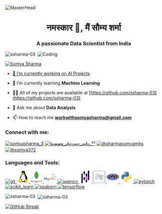 ![MasterHead](https://media.licdn.com/dms/image/D4D16AQGUeKw_AK3PAg/profile-displaybackgroundimage-shrink_350_1400/0/1718453170191?e=1726704000&v=beta&t=IejuuDiZBVHcSOF8aB4pW9qnUk81CYeV2CywElerDks) 


<h1 align="center"> नमस्कार 🙏, मैं सौम्य शर्मा</h1>
<h3 align="center">A passionate Data Scientist from India</h3>

<img align="right" alt="Coding" width="400" src="https://github.com/ssharma-03/docs/blob/main/gif1.gif">


<p align="left"> <img src="https://komarev.com/ghpvc/?username=ssharma-03&label=Profile%20views&color=0e75b6&style=flat" alt="ssharma-03" /> </p>


<p align="left"> <a href="https://x.com/_SomyaSharma_3" target="blank"><img src="https://img.shields.io/twitter/follow/_SomyaSharma_3?logo=twitter&style=for-the-badge" alt="Somya Sharma"  </p>

 
- 🔭 I’m currently working on [AI Projects](https://github.com/ssharma-03)

- 🌱 I’m currently learning **Machine Learning**

- 👨‍💻 All of my projects are available at [https://github.com/ssharma-03](https://github.com/ssharma-03)

- 💬 Ask me about **Data Analysis**

- 📫 How to reach me **workwithsomyasharma@gmail.com**


<h3 align="left">Connect with me:</h3>
<p align="left">

  
<a href="https://twitter.com/_SomyaSharma_3" target="blank"><img align="center" src="https://raw.githubusercontent.com/rahuldkjain/github-profile-readme-generator/master/src/images/icons/Social/twitter.svg" alt="somyasharma_3" height="30" width="40" /></a>
<a href="https://instagram.com/ś𝓸𝓶𝔂𝓪_𝓈𝒽𝒶𝓇𝓂𝒶_𝓂𝒽𝓈_⁰³" target="blank"><img align="center" src="https://raw.githubusercontent.com/rahuldkjain/github-profile-readme-generator/master/src/images/icons/Social/instagram.svg" alt="ś𝓸𝓶𝔂𝓪_𝓈𝒽𝒶𝓇𝓂𝒶_𝓂𝒽𝓈_⁰³" height="30" width="40" /></a>
<a href="https://www.hackerrank.com/@sharmasomyamhs" target="blank"><img align="center" src="https://raw.githubusercontent.com/rahuldkjain/github-profile-readme-generator/master/src/images/icons/Social/hackerrank.svg" alt="@sharmasomyamhs" height="30" width="40" /></a>
<a href="https://www.hackerearth.com/@somya372" target="blank"><img align="center" src="https://raw.githubusercontent.com/rahuldkjain/github-profile-readme-generator/master/src/images/icons/Social/hackerearth.svg" alt="@somya372" height="30" width="40" /></a>
</p>

<h3 align="left">Languages and Tools:</h3>
<p align="left"> <a href="https://git-scm.com/" target="_blank" rel="noreferrer"> <img src="https://www.vectorlogo.zone/logos/git-scm/git-scm-icon.svg" alt="git" width="40" height="40"/> </a> <a href="https://www.linux.org/" target="_blank" rel="noreferrer"> <img src="https://raw.githubusercontent.com/devicons/devicon/master/icons/linux/linux-original.svg" alt="linux" width="40" height="40"/> </a> <a href="https://www.mongodb.com/" target="_blank" rel="noreferrer"> <img src="https://raw.githubusercontent.com/devicons/devicon/master/icons/mongodb/mongodb-original-wordmark.svg" alt="mongodb" width="40" height="40"/> </a> <a href="https://www.mysql.com/" target="_blank" rel="noreferrer"> <img src="https://raw.githubusercontent.com/devicons/devicon/master/icons/mysql/mysql-original-wordmark.svg" alt="mysql" width="40" height="40"/> </a> <a href="https://opencv.org/" target="_blank" rel="noreferrer"> <img src="https://www.vectorlogo.zone/logos/opencv/opencv-icon.svg" alt="opencv" width="40" height="40"/> </a> <a href="https://pandas.pydata.org/" target="_blank" rel="noreferrer"> <img src="https://raw.githubusercontent.com/devicons/devicon/2ae2a900d2f041da66e950e4d48052658d850630/icons/pandas/pandas-original.svg" alt="pandas" width="40" height="40"/> </a> <a href="https://www.photoshop.com/en" target="_blank" rel="noreferrer"> <img src="https://raw.githubusercontent.com/devicons/devicon/master/icons/photoshop/photoshop-line.svg" alt="photoshop" width="40" height="40"/> </a> <a href="https://www.php.net" target="_blank" rel="noreferrer"> <img src="https://raw.githubusercontent.com/devicons/devicon/master/icons/php/php-original.svg" alt="php" width="40" height="40"/> </a> <a href="https://www.python.org" target="_blank" rel="noreferrer"> <img src="https://raw.githubusercontent.com/devicons/devicon/master/icons/python/python-original.svg" alt="python" width="40" height="40"/> </a> <a href="https://pytorch.org/" target="_blank" rel="noreferrer"> <img src="https://www.vectorlogo.zone/logos/pytorch/pytorch-icon.svg" alt="pytorch" width="40" height="40"/> </a> <a href="https://scikit-learn.org/" target="_blank" rel="noreferrer"> <img src="https://upload.wikimedia.org/wikipedia/commons/0/05/Scikit_learn_logo_small.svg" alt="scikit_learn" width="40" height="40"/> </a> <a href="https://seaborn.pydata.org/" target="_blank" rel="noreferrer"> <img src="https://seaborn.pydata.org/_images/logo-mark-lightbg.svg" alt="seaborn" width="40" height="40"/> </a> <a href="https://www.tensorflow.org" target="_blank" rel="noreferrer"> <img src="https://www.vectorlogo.zone/logos/tensorflow/tensorflow-icon.svg" alt="tensorflow" width="40" height="40"/> </a> </p>

<p align="left">
  <img align="left" src="https://github-readme-stats.vercel.app/api/top-langs?username=ssharma-03&show_icons=true&locale=en&layout=compact&theme=dark&bg_color=151515&title_color=0000ff&text_color=ffffff&icon_color=ffaa00&border_color=ff0000" alt="ssharma-03" />
</p>

<p>&nbsp;
  <img align="center" src="https://github-readme-stats.vercel.app/api?username=ssharma-03&show_icons=true&locale=en&theme=dark&bg_color=151515&title_color=0000ff&text_color=ffffff&icon_color=ffaa00&border_color=ff0000" alt="ssharma-03" />
</p>

[![GitHub Streak](https://streak-stats.demolab.com?user=ssharma-03&theme=highcontrast&background=151515&border=ff0000&ring=ffaa00&fire=ffaa00&currStreakNum=ffffff&sideNums=0000ff&dates=ffffff&currStreakLabel=0000ff&stroke=ff0000)](https://git.io/streak-stats)
